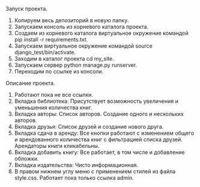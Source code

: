 Запуск проекта.
1. Копируем весь депозиторий в новую папку.
2. Запускаем консоль из корневого каталога проекта.
3. Создаем из корневого каталога виртуальное окружение командой pip install -r requirements.txt.
4. Запускаем виртуальное окружение командой source django_test/bin/activate.
5. Заходим в каталог проекта cd my_site.
6. Запускаем сервер python manage.py runserver.
7. Переходим по ссылке из консоли.

Описание проекта.
1. Работают пока не все ссылки.
2. Вкладка библиотека: Присутствует возможность увеличения и уменьшения количества книг.
3. Вкладка авторы: Список авторов. Создание одного и нескольких авторов.
4. Вкладка друзья: Список друзей и создание нового друга.
5. Вкладка сдача в аренду: Все кнопки работают с изменением общего и арендованного количества книг с фильтрацией списка друзей. Арендаторы книги кликабельны.
6. Вкладка добавить книгу: Все работает, в том числе и добавление обложки.
7. Вкладка издательства: Чисто информационная.
8. В правом нижнем углу меню с применением стилей из файла style.css. Работает пока только ссылка admin.

